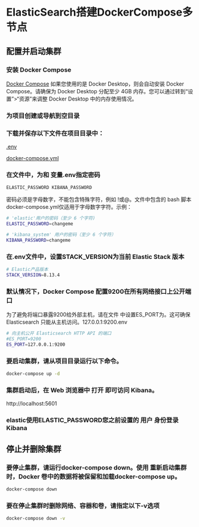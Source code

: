 # ElasticSearch搭建DockerCompose多节点

## 配置并启动集群

### 安装 Docker Compose

[Docker Compose](https://docs.docker.com/compose/install/)
如果您使用的是 Docker Desktop，则会自动安装 Docker Compose。请确保为 Docker Desktop 分配至少 4GB
内存。您可以通过转到“设置”>“资源”来调整 Docker Desktop 中的内存使用情况。

### 为项目创建或导航到空目录

### 下载并保存以下文件在项目目录中：

[.env](https://github.com/elastic/elasticsearch/blob/8.13/docs/reference/setup/install/docker/.env)

[docker-compose.yml](https://github.com/elastic/elasticsearch/blob/8.13/docs/reference/setup/install/docker/docker-compose.yml)

### 在文件中，为和 变量.env指定密码

```ELASTIC_PASSWORD KIBANA_PASSWORD```

密码必须是字母数字，不能包含特殊字符，例如 !或@。文件中包含的 bash 脚本docker-compose.yml仅适用于字母数字字符。示例：

```Bash
# 'elastic'用户的密码（至少 6 个字符)
ELASTIC_PASSWORD=changeme

# 'kibana_system' 用户的密码（至少 6 个字符）
KIBANA_PASSWORD=changeme
```

### 在.env文件中，设置STACK_VERSION为当前 Elastic Stack 版本

```Bash
# Elastic产品版本
STACK_VERSION=8.13.4
```

### 默认情况下，Docker Compose 配置9200在所有网络接口上公开端口

为了避免将端口暴露9200给外部主机，请在文件 中设置ES_PORT为。这可确保 Elasticsearch 只能从主机访问。127.0.0.1:9200.env

```Bash
# 向主机公开 Elasticsearch HTTP API 的端口
#ES_PORT=9200
ES_PORT=127.0.0.1:9200
```

### 要启动集群，请从项目目录运行以下命令。

```Bash
docker-compose up -d
```

### 集群启动后，在 Web 浏览器中 打开 即可访问 Kibana。

http://localhost:5601

### elastic使用ELASTIC_PASSWORD您之前设置的 用户 身份登录 Kibana

## 停止并删除集群

### 要停止集群，请运行docker-compose down。使用 重新启动集群时，Docker 卷中的数据将被保留和加载docker-compose up。

```Bash
docker-compose down
```

### 要在停止集群时删除网络、容器和卷，请指定以下-v选项
```Bash
docker-compose down -v
```








